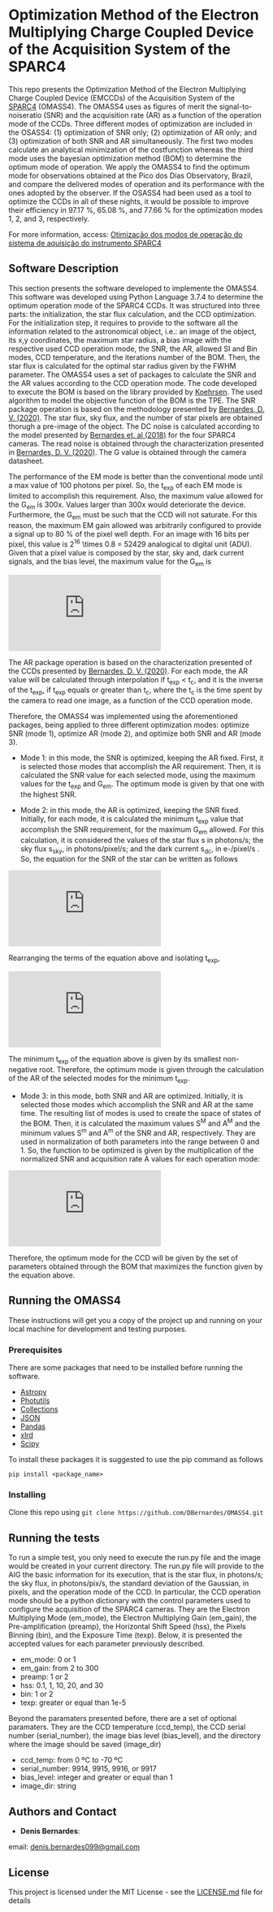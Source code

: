 # Optimization Method of the Electron Multiplying Charge Coupled Device of the Acquisition System of the SPARC4

This repo presents the Optimization Method of the Electron Multiplying Charge Coupled Device (EMCCDs) of the Acquisition System of the [SPARC4](https://www.spiedigitallibrary.org/conference-proceedings-of-spie/8446/844626/Concept-of-SPARC4--a-simultaneous-polarimeter-and-rapid-camera/10.1117/12.924976.full?casa_token=7b-hbhyqIMoAAAAA%3a99lzc7LW-gGeFuEs1N_7ZGdcFS1EiapC3jbzEYyrWT3PDiUP4RXPDEiR9IdfuRvDY7pPetsPx88&SSO=1) (OMASS4). The OMASS4 uses as figures of merit the signal-to-noiseratio (SNR) and the acquisition rate (AR) as a function of the operation mode of the CCDs. Three different modes of optimization are included in the OSASS4:  (1) optimization of SNR only; (2) optimization of AR only; and (3) optimization of both SNR and AR simultaneously. The first two modes calculate an analytical minimization of the costfunction whereas the third mode uses the bayesian optimization method (BOM) to determine the optimum mode of operation. We apply the OMASS4 to find the optimum mode for observations obtained at the Pico dos Dias Observatory, Brazil, and compare the delivered modes of operation and its performance with the ones adopted by the observer. If the OSASS4 had been used as a tool to optimize the CCDs in all of these nights, it would be possible to improve their efficiency in 97.17 %, 65.08 %, and 77.66 % for the optimization modes 1, 2, and 3, respectively.

For more information, access: [Otimização dos modos de operação do sistema de aquisição do instrumento SPARC4](https://repositorio.unifei.edu.br/jspui/handle/123456789/2201)

## Software Description

This section presents the software developed to implemente the OMASS4. This software was developed using Python Language 3.7.4 to determine the optimum operation mode of the SPARC4 CCDs. It was structured into three parts: the initialization, the star flux calculation, and the CCD optimization. For the initialization step, it requires to provide to the software all the information related to the astronomical object, i.e.: an image of the object, its x,y coordinates, the maximum star radius, a bias image with the respective used CCD operation mode, the SNR, the AR, allowed SI and Bin modes, CCD temperature, and the iterations number of the BOM. Then, the star flux is calculated for the optimal star radius given by the FWHM parameter. The OMASS4 uses a set of packages to calculate the SNR and the AR values according to the CCD operation mode. The code developed to execute the BOM is based on the library provided by [Koehrsen](https://github.com/WillKoehrsen/hyperparameter-optimization). The used algorithm to model the objective function of the BOM is the TPE. The SNR package operation is based on the methodology presented by [Bernardes, D. V. (2020)](https://repositorio.unifei.edu.br/jspui/handle/123456789/2201). The star flux, sky flux, and the number of star pixels are obtained thorugh a pre-image of the object. The DC noise is calculated according to the model presented by [Bernardes et. al (2018)](https://iopscience.iop.org/article/10.1088/1538-3873/aacb1e/meta?casa_token=QzaY5kK_Yp8AAAAA:Qz_wlI6tq2WMi4sRF-tLvw-S2RwkmkF1_N8i7mReLYSUgim4dqp3yceqyLmlbrgUHt5TTzGYcrnYW_9ttxnfrw) for the four SPARC4 cameras. The read noise is obtained through the characterization presented in [Bernardes, D. V. (2020)](https://repositorio.unifei.edu.br/jspui/handle/123456789/2201). The G value is obtained through the camera datasheet.

The performance of the EM mode is better than the conventional mode until a max value of 100 photons per pixel. So, the t<sub>exp</sub> of each EM mode is limited to accomplish this requirement. Also, the maximum value allowed for the G<sub>em</sub> is 300x. Values larger than 300x would deteriorate the device. Furthermore, the G<sub>em</sub> must be such that the CCD will not saturate. For this reason, the maximum EM gain allowed was arbitrarily configured to provide a signal up to 80 \% of the pixel well depth. For an image with 16 bits per pixel, this value is 2<sup>16</sup> \times 0.8 = 52429 analogical to digital unit (ADU). Given that a pixel value is composed by the star, sky and, dark current signals, and the bias level, the maximum value for the G<sub>em</sub> is


![imagem](https://latex.codecogs.com/svg.latex?G_%7B%5Crm%20em%7D%20%3D%20%5Cfrac%7B%2852429%20-%20B%29%20%5Ctimes%20G%7D%7B%28S/n_%7B%5Crm%20p%7D%20&plus;%20S_%7B%5Crm%20sky%7D%20&plus;%20S_%7B%5Crm%20dc%7D%29%7D.)


The AR package operation is based on the characterization presented of the CCDs presented by [Bernardes, D. V. (2020)](https://repositorio.unifei.edu.br/jspui/handle/123456789/2201). For each mode, the AR value will be calculated through interpolation if t<sub>exp</sub> < t<sub>c</sub>, and it is the inverse of the t<sub>exp</sub>, if t<sub>exp</sub> equals or greater than t<sub>c</sub>, where the t<sub>c</sub> is the time spent by the camera to read one image, as a function of the CCD operation mode.

Therefore, the OMASS4 was implemented using the aforementioned packages, being applied to three different optimization modes: optimize SNR (mode 1), optimize AR (mode 2), and optimize both SNR and AR (mode 3). 

* Mode 1: in this mode, the SNR is optimized, keeping the AR fixed. First, it is selected those modes that accomplish the AR requirement. Then, it is calculated the SNR value for each selected mode, using the maximum values for the t<sub>exp</sub> and G<sub>em</sub>. The optimum mode is given by that one with the highest SNR.
    
* Mode 2: in this mode, the AR is optimized, keeping the SNR fixed. Initially, for each mode, it is calculated the minimum t<sub>exp</sub> value that accomplish the SNR requirement, for the maximum G<sub>em</sub> allowed. For this calculation, it is considered the values of the star flux s in photons/s; the sky flux s<sub>sky</sub>, in photons/pixel/s; and the dark current s<sub>dc</sub>, in e-/pixel/s . So, the equation for the SNR of the star can be written as follows
    
![imagem](https://latex.codecogs.com/svg.latex?%5Cmathcal%7BS%7D%20%3D%20%5Cfrac%7Bs%20%5Ctimes%20t_%7B%5Crm%20exp%7D%7D%7B%5C%7B%20s%20%5C%3B%20t_%7B%5Crm%20exp%7D%20%5C%3B%20N_%7B%5Crm%20F%7D%5E2%20&plus;%20%5C%5C%20n_%7B%5Crm%20p%7D%20%5B%5C%20%28s_%7B%5Crm%20sky%7D%20&plus;%20s_%7B%5Crm%20dc%7D%29%20%5C%3B%20t_%7B%5Crm%20exp%7D%20%5C%3B%20N_%7B%5Crm%20F%7D%5E2%20&plus;%20%5C%5C%20%28%5Csigma_%7B%5Crm%20ADU%7D%20%5C%3B%20G/G_%7B%5Crm%20em%7D%29%5E2%20%5D%5C%20%5C%7D%5E%7B1/2%7D%7D.)
 
    
 Rearranging the terms of the equation above and isolating t<sub>exp</sub>,
    
![imagem](https://latex.codecogs.com/svg.latex?s%5E2%20%5C%3B%20t_%7B%5Crm%20exp%7D%5E2%20-%20%5Cmathcal%7BS%7D%5E2%20%5C%3B%20N_%7B%5Crm%20F%7D%5E2%20%5C%3B%20%5B%5C%20s%20&plus;%20n_%7B%5Crm%20p%7D%20%28s_%7B%5Crm%20sky%7D%20&plus;%20s_%7B%5Crm%20dc%7D%29%20%5D%5C%20%5C%3B%20t_%7B%5Crm%20exp%7D%20-%20%5Cmathcal%7BS%7D%5E2%20%5C%3B%20n_%7B%5Crm%20p%7D%20%5C%3B%20%5Csigma_%7B%5Crm%20r%7D%5E2%20%3D%200)
    
The minimum t<sub>exp</sub> of the equation above is given by its smallest non-negative root. Therefore, the optimum mode is given through the calculation of the AR of the selected modes for the minimum t<sub>exp</sub>.
    
* Mode 3: in this mode, both SNR and AR are optimized. Initially, it is selected those modes which accomplish the SNR and AR at the same time. The resulting list of modes is used to create the space of states of the BOM. Then, it is calculated the maximum values S<sup>M</sup> and A<sup>M</sup> and the minimum values S<sup>m</sup> and A<sup>m</sup> of the SNR and AR, respectively. They are used in normalization of both parameters into the range between 0 and 1. So, the function to be optimized is given by the multiplication of the normalized SNR and acquisition rate A values for each operation mode:

![imagem](https://latex.codecogs.com/svg.latex?f%20%3D%20%5Cfrac%7B%5Cmathcal%7BS%7D%20-%20%5Cmathcal%7BS%7D%5E%7B%5Crm%20m%7D%7D%7B%5Cmathcal%7BS%7D%5E%7B%5Crm%20M%7D%20-%20%5Cmathcal%7BS%7D%5E%7B%5Crm%20m%7D%7D%20%5Ctimes%20%5Cfrac%7B%5Cmathcal%7BA%7D%20-%20%5Cmathcal%7BA%7D%5E%7B%5Crm%20m%7D%7D%7B%5Cmathcal%7BA%7D%5E%7B%5Crm%20M%7D%20-%20%5Cmathcal%7BA%7D%5E%7B%5Crm%20m%7D%7D.)
    
Therefore, the optimum mode for the CCD will be given by the set of parameters obtained through the BOM that maximizes the function given by the equation above.

## Running the OMASS4

These instructions will get you a copy of the project up and running on your local machine for development and testing purposes. 

### Prerequisites
There are some packages that need to be installed before running the software.

* [Astropy](https://www.astropy.org/)
* [Photutils](https://photutils.readthedocs.io/en/stable/)
* [Collections](https://docs.python.org/3/library/collections.html)
* [JSON](https://www.w3schools.com/python/python_json.asp)
* [Pandas](https://pandas.pydata.org/)
* [xlrd](https://xlrd.readthedocs.io/en/latest/)
* [Scipy](https://www.scipy.org/)

To install these packages it is suggested to use the pip command as follows
```
pip install <package_name>
```

### Installing
Clone this repo using ``` git clone https://github.com/DBernardes/OMASS4.git ```

## Running the tests

To run a simple test, you only need to execute the run.py file and the image would be created in your current directory. The run.py file will provide to the AIG the basic information for its execution, that is the star flux, in photons/s; the sky flux, in photons/pix/s, the standard deviation of the Gaussian, in pixels, and the operation mode of the CCD. In particular, the CCD operation mode should be a python dictionary with the control parameters used to configure the acquisition of the SPARC4 cameras. They are the Electron Multiplying Mode (em_mode), the Electron Multiplying Gain (em_gain), the Pre-amplification (preamp), the Horizontal Shift Speed (hss), the Pixels Binning (bin), and the Exposure Time (texp). Below, it is presented the accepted values for each parameter previously described.

- em_mode: 0 or 1
- em_gain: from 2 to 300
- preamp: 1 or 2
- hss: 0.1, 1, 10, 20, and 30
- bin: 1 or 2
- texp: greater or equal than 1e-5

Beyond the paramaters presented before, there are a set of optional paramaters. They are the CCD temperature (ccd_temp), the CCD serial number (serial_number), the image bias level (bias_level), and the directory where the image should be saved (image_dir)

- ccd_temp: from 0 ºC to -70 ºC
- serial_number: 9914, 9915, 9916, or 9917
- bias_level: integer and greater or equal than 1
- image_dir: string

## Authors and Contact

* **Denis Bernardes**: 

email: denis.bernardes099@gmail.com 

## License

This project is licensed under the MIT License - see the [LICENSE.md](LICENSE.md) file for details

